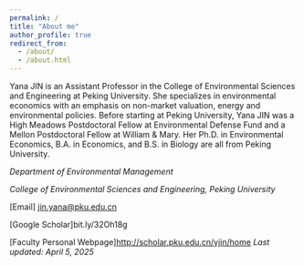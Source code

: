 ```yaml
---
permalink: /
title: "About me"
author_profile: true
redirect_from: 
  - /about/
  - /about.html
---
```


Yana JIN is an Assistant Professor in the College of Environmental Sciences and Engineering at Peking University. She specializes in environmental economics with an emphasis on non-market valuation, energy and environmental policies. Before starting at Peking University, Yana JIN was a High Meadows Postdoctoral Fellow at Environmental Defense Fund and a Mellon Postdoctoral Fellow at William & Mary. Her Ph.D. in Environmental Economics, B.A. in Economics, and B.S. in Biology are all from Peking University.

*Department of Environmental Management*  

*College of Environmental Sciences and Engineering, Peking University* 

[Email] jin.yana@pku.edu.cn 

[Google Scholar]bit.ly/32Oh18g

[Faculty Personal Webpage]http://scholar.pku.edu.cn/yjin/home
*Last updated: April 5, 2025*
